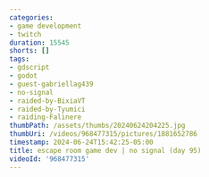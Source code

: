 ```yaml
---
categories:
- game development
- twitch
duration: 15545
shorts: []
tags:
- gdscript
- godot
- guest-gabriellag439
- no-signal
- raided-by-BixiaVT
- raided-by-Tyumici
- raiding-Falinere
thumbPath: /assets/thumbs/20240624204225.jpg
thumbUri: /videos/968477315/pictures/1881652786
timestamp: 2024-06-24T15:42:25-05:00
title: escape room game dev | no signal (day 95)
videoId: '968477315'
---
```

